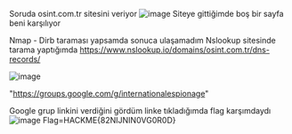 Soruda osint.com.tr sitesini veriyor 
![image](https://github.com/muhammetolg/KAPSUL-HACKME-2023-CTF/assets/75451957/81e32431-13e3-4fe2-82c9-319e7c012d39)
Siteye gittiğimde boş bir sayfa beni karşılıyor 

Nmap - Dirb taraması yapsamda sonuca ulaşamadım 
Nslookup sitesinde tarama yaptığımda 
https://www.nslookup.io/domains/osint.com.tr/dns-records/ 

![image](https://github.com/muhammetolg/KAPSUL-HACKME-2023-CTF/assets/75451957/0e20d383-8e77-423e-a0c7-5fe4352a3614)

"https://groups.google.com/g/internationalespionage" 

Google grup linkini verdiğini gördüm linke tıkladığımda flag karşımdaydı
![image](https://github.com/muhammetolg/KAPSUL-HACKME-2023-CTF/assets/75451957/dd2137ce-05e1-41a2-a189-8919810e80a8)
Flag=HACKME{82NIJNIN0VG0R0D}


